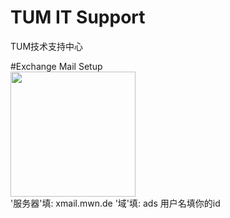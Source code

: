 # TUM IT Support
TUM技术支持中心

#Exchange Mail Setup
<br>
<img src="https://user-images.githubusercontent.com/33310255/131633134-acf8d05c-5274-4a2c-b846-511ad35062d8.jpg" width=200px/>
<br>
'服务器'填:
xmail.mwn.de 
'域'填: ads 
用户名填你的id
